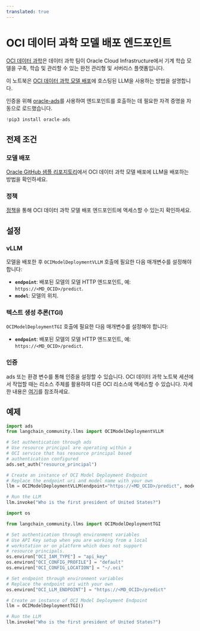 ```yaml
---
translated: true
---
```


# OCI 데이터 과학 모델 배포 엔드포인트

[OCI 데이터 과학](https://docs.oracle.com/en-us/iaas/data-science/using/home.htm)은 데이터 과학 팀이 Oracle Cloud Infrastructure에서 기계 학습 모델을 구축, 학습 및 관리할 수 있는 완전 관리형 및 서버리스 플랫폼입니다.

이 노트북은 [OCI 데이터 과학 모델 배포](https://docs.oracle.com/en-us/iaas/data-science/using/model-dep-about.htm)에 호스팅된 LLM을 사용하는 방법을 설명합니다.

인증을 위해 [oracle-ads](https://accelerated-data-science.readthedocs.io/en/latest/user_guide/cli/authentication.html)를 사용하여 엔드포인트를 호출하는 데 필요한 자격 증명을 자동으로 로드했습니다.

```python
!pip3 install oracle-ads
```

## 전제 조건

### 모델 배포

[Oracle GitHub 샘플 리포지토리](https://github.com/oracle-samples/oci-data-science-ai-samples/tree/main/model-deployment/containers/llama2)에서 OCI 데이터 과학 모델 배포에 LLM을 배포하는 방법을 확인하세요.

### 정책

[정책](https://docs.oracle.com/en-us/iaas/data-science/using/model-dep-policies-auth.htm#model_dep_policies_auth__predict-endpoint)을 통해 OCI 데이터 과학 모델 배포 엔드포인트에 액세스할 수 있는지 확인하세요.

## 설정

### vLLM

모델을 배포한 후 `OCIModelDeploymentVLLM` 호출에 필요한 다음 매개변수를 설정해야 합니다:

- **`endpoint`**: 배포된 모델의 모델 HTTP 엔드포인트, 예: `https://<MD_OCID>/predict`.
- **`model`**: 모델의 위치.

### 텍스트 생성 추론(TGI)

`OCIModelDeploymentTGI` 호출에 필요한 다음 매개변수를 설정해야 합니다:

- **`endpoint`**: 배포된 모델의 모델 HTTP 엔드포인트, 예: `https://<MD_OCID>/predict`.

### 인증

ads 또는 환경 변수를 통해 인증을 설정할 수 있습니다. OCI 데이터 과학 노트북 세션에서 작업할 때는 리소스 주체를 활용하여 다른 OCI 리소스에 액세스할 수 있습니다. 자세한 내용은 [여기](https://accelerated-data-science.readthedocs.io/en/latest/user_guide/cli/authentication.html)를 참조하세요.

## 예제

```python
import ads
from langchain_community.llms import OCIModelDeploymentVLLM

# Set authentication through ads
# Use resource principal are operating within a
# OCI service that has resource principal based
# authentication configured
ads.set_auth("resource_principal")

# Create an instance of OCI Model Deployment Endpoint
# Replace the endpoint uri and model name with your own
llm = OCIModelDeploymentVLLM(endpoint="https://<MD_OCID>/predict", model="model_name")

# Run the LLM
llm.invoke("Who is the first president of United States?")
```

```python
import os

from langchain_community.llms import OCIModelDeploymentTGI

# Set authentication through environment variables
# Use API Key setup when you are working from a local
# workstation or on platform which does not support
# resource principals.
os.environ["OCI_IAM_TYPE"] = "api_key"
os.environ["OCI_CONFIG_PROFILE"] = "default"
os.environ["OCI_CONFIG_LOCATION"] = "~/.oci"

# Set endpoint through environment variables
# Replace the endpoint uri with your own
os.environ["OCI_LLM_ENDPOINT"] = "https://<MD_OCID>/predict"

# Create an instance of OCI Model Deployment Endpoint
llm = OCIModelDeploymentTGI()

# Run the LLM
llm.invoke("Who is the first president of United States?")
```

